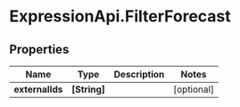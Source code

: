 # ExpressionApi.FilterForecast

## Properties

Name | Type | Description | Notes
------------ | ------------- | ------------- | -------------
**externalIds** | **[String]** |  | [optional] 


